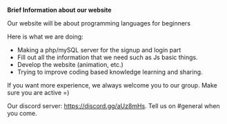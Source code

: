 <b>Brief Information about our website</b>

Our website will be about programming languages for beginners

Here is what we are doing:
- Making a php/mySQL server for the signup and login part
- Fill out all the information that we need such as Js basic things.
- Develop the website (animation, etc.)
- Trying to improve coding based knowledge learning and sharing.

If you want more experience, we always welcome you to our group. Make sure you are active =)

Our discord server: https://discord.gg/aUz8mHs. Tell us on #general when you come. 

